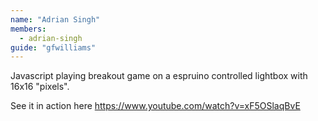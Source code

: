 ```yaml
---
name: "Adrian Singh"
members: 
  - adrian-singh
guide: "gfwilliams"
---
```


Javascript playing breakout game on a espruino controlled lightbox with 16x16 "pixels".

See it in action here https://www.youtube.com/watch?v=xF5OSlaqBvE
